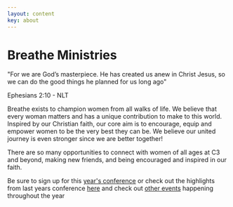 ```yaml
---
layout: content
key: about
---
```


# Breathe Ministries

<p class="h4 quote-lg alt-title">
"For we are God’s masterpiece. He has created us anew in Christ Jesus, so we can do the good things he planned for us long ago"
</p> Ephesians 2:10 - NLT

Breathe exists to champion women from all walks of life.  We believe that every woman matters and has a unique contribution to make to this world. Inspired by our Christian faith, our core aim is to encourage, equip and empower women to be the very best they can be. We believe our united journey is even stronger since we are better together!

There are so many opportunities to connect with women of all ages at C3 and beyond, making new friends, and being encouraged and inspired in our faith.

Be sure to sign up for this [year's conference](/pages/2018) or check out the highlights from last years conference [here](/pages/past) and check out [other events](/pages/other-events) happening throughout the year